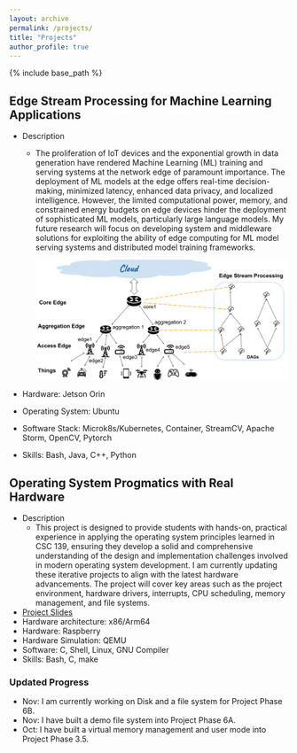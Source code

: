 ```yaml
---
layout: archive
permalink: /projects/
title: "Projects"
author_profile: true
---
```


{% include base_path %}

## Edge Stream Processing for Machine Learning Applications
  * Description
    - The proliferation of IoT devices and the exponential growth in data generation have rendered Machine Learning (ML) training and serving systems at the network edge of paramount importance. The deployment of ML models at the edge offers real-time decision-making, minimized latency, enhanced data privacy, and localized intelligence. However, the limited computational power, memory, and constrained energy budgets on edge devices hinder the deployment of sophisticated ML models, particularly large language models. My future research will focus on developing system and middleware solutions for exploiting the ability of edge computing for ML model serving systems and distributed model training frameworks.

      ![image info](../images/IoT.png)

  * Hardware: Jetson Orin
  * Operating System: Ubuntu
  * Software Stack: Microk8s/Kubernetes, Container, StreamCV, Apache Storm, OpenCV, Pytorch
  * Skills: Bash, Java, C++, Python



## Operating System Progmatics with Real Hardware
  * Description
    - This project is designed to provide students with hands-on, practical experience in applying the operating system principles learned in CSC 139, ensuring they develop a solid and comprehensive understanding of the design and implementation challenges involved in modern operating system development. I am currently updating these iterative projects to align with the latest hardware advancements. The project will cover key areas such as the project environment, hardware drivers, interrupts, CPU scheduling, memory management, and file systems.
  * [Project Slides](https://drive.google.com/file/d/1u6thlczTnHqV7ajLgfDGRxd-Jdrdz8lb/view?usp=sharing)
  * Hardware architecture: x86/Arm64
  * Hardware: Raspberry
  * Hardware Simulation: QEMU
  * Software: C, Shell, Linux, GNU Compiler
  * Skills: Bash, C, make
### Updated Progress 
  * Nov: I am currently working on Disk and a file system for Project Phase 6B.
  * Nov: I have built a demo file system into Project Phase 6A.
  * Oct: I have built a virtual memory management and user mode into Project Phase 3.5.

